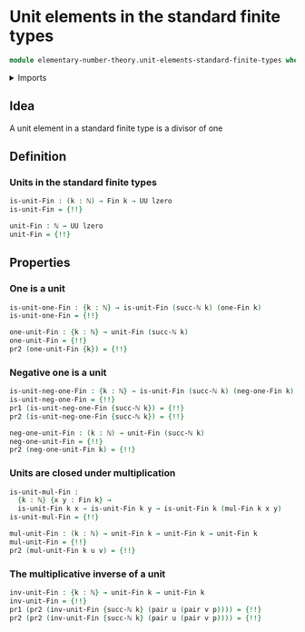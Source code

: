 # Unit elements in the standard finite types

```agda
module elementary-number-theory.unit-elements-standard-finite-types where
```

<details><summary>Imports</summary>

```agda
open import elementary-number-theory.congruence-natural-numbers
open import elementary-number-theory.distance-natural-numbers
open import elementary-number-theory.divisibility-standard-finite-types
open import elementary-number-theory.modular-arithmetic-standard-finite-types
open import elementary-number-theory.multiplication-natural-numbers
open import elementary-number-theory.natural-numbers
open import elementary-number-theory.squares-natural-numbers

open import foundation.action-on-identifications-functions
open import foundation.dependent-pair-types
open import foundation.identity-types
open import foundation.universe-levels

open import univalent-combinatorics.standard-finite-types
```

</details>

## Idea

A unit element in a standard finite type is a divisor of one

## Definition

### Units in the standard finite types

```agda
is-unit-Fin : (k : ℕ) → Fin k → UU lzero
is-unit-Fin = {!!}

unit-Fin : ℕ → UU lzero
unit-Fin = {!!}
```

## Properties

### One is a unit

```agda
is-unit-one-Fin : {k : ℕ} → is-unit-Fin (succ-ℕ k) (one-Fin k)
is-unit-one-Fin = {!!}

one-unit-Fin : {k : ℕ} → unit-Fin (succ-ℕ k)
one-unit-Fin = {!!}
pr2 (one-unit-Fin {k}) = {!!}
```

### Negative one is a unit

```agda
is-unit-neg-one-Fin : {k : ℕ} → is-unit-Fin (succ-ℕ k) (neg-one-Fin k)
is-unit-neg-one-Fin = {!!}
pr1 (is-unit-neg-one-Fin {succ-ℕ k}) = {!!}
pr2 (is-unit-neg-one-Fin {succ-ℕ k}) = {!!}

neg-one-unit-Fin : (k : ℕ) → unit-Fin (succ-ℕ k)
neg-one-unit-Fin = {!!}
pr2 (neg-one-unit-Fin k) = {!!}
```

### Units are closed under multiplication

```agda
is-unit-mul-Fin :
  {k : ℕ} {x y : Fin k} →
  is-unit-Fin k x → is-unit-Fin k y → is-unit-Fin k (mul-Fin k x y)
is-unit-mul-Fin = {!!}

mul-unit-Fin : (k : ℕ) → unit-Fin k → unit-Fin k → unit-Fin k
mul-unit-Fin = {!!}
pr2 (mul-unit-Fin k u v) = {!!}
```

### The multiplicative inverse of a unit

```agda
inv-unit-Fin : {k : ℕ} → unit-Fin k → unit-Fin k
inv-unit-Fin = {!!}
pr1 (pr2 (inv-unit-Fin {succ-ℕ k} (pair u (pair v p)))) = {!!}
pr2 (pr2 (inv-unit-Fin {succ-ℕ k} (pair u (pair v p)))) = {!!}
```
